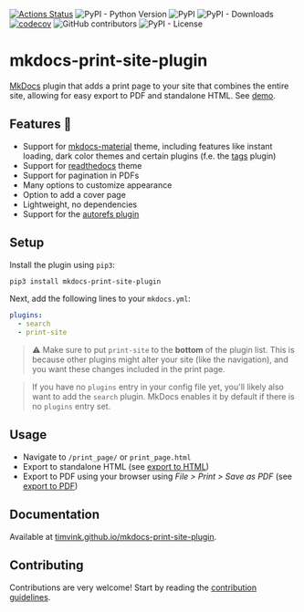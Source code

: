 [![Actions Status](https://github.com/timvink/mkdocs-print-site-plugin/workflows/pytest/badge.svg)](https://github.com/timvink/mkdocs-print-site-plugin/actions)
![PyPI - Python Version](https://img.shields.io/pypi/pyversions/mkdocs-print-site-plugin)
![PyPI](https://img.shields.io/pypi/v/mkdocs-print-site-plugin)
![PyPI - Downloads](https://img.shields.io/pypi/dm/mkdocs-print-site-plugin)
[![codecov](https://codecov.io/gh/timvink/mkdocs-print-site-plugin/branch/master/graph/badge.svg)](https://codecov.io/gh/timvink/mkdocs-print-site-plugin)
![GitHub contributors](https://img.shields.io/github/contributors/timvink/mkdocs-print-site-plugin)
![PyPI - License](https://img.shields.io/pypi/l/mkdocs-print-site-plugin)

# mkdocs-print-site-plugin

[MkDocs](https://www.mkdocs.org/) plugin that adds a print page to your site that combines the entire site, allowing for easy export to PDF and standalone HTML. See [demo](https://timvink.github.io/mkdocs-print-site-plugin/print_page.html).

## Features :star2:

- Support for [mkdocs-material](https://github.com/squidfunk/mkdocs-material) theme, including features like instant loading, dark color themes and certain plugins (f.e. the [tags](https://squidfunk.github.io/mkdocs-material/plugins/tags/) plugin)
- Support for [readthedocs](https://www.mkdocs.org/user-guide/choosing-your-theme/#readthedocs) theme
- Support for pagination in PDFs
- Many options to customize appearance
- Option to add a cover page
- Lightweight, no dependencies
- Support for the [autorefs plugin](https://github.com/mkdocstrings/autorefs)

## Setup

Install the plugin using `pip3`:

```bash
pip3 install mkdocs-print-site-plugin
```

Next, add the following lines to your `mkdocs.yml`:

```yml
plugins:
  - search
  - print-site
```

> ⚠️ Make sure to put `print-site` to the **bottom** of the plugin list. This is because other plugins might alter your site (like the navigation), and you want these changes included in the print page.

> If you have no `plugins` entry in your config file yet, you'll likely also want to add the `search` plugin. MkDocs enables it by default if there is no `plugins` entry set.

## Usage

- Navigate to `/print_page/` or `print_page.html`
- Export to standalone HTML (see [export to HTML](https://timvink.github.io/mkdocs-print-site-plugin/how-to/export-HTML.html))
- Export to PDF using your browser using *File > Print > Save as PDF*  (see [export to PDF](https://timvink.github.io/mkdocs-print-site-plugin/how-to/export-PDF.html))

## Documentation

Available at [timvink.github.io/mkdocs-print-site-plugin](https://timvink.github.io/mkdocs-print-site-plugin/).

## Contributing

Contributions are very welcome! Start by reading the [contribution guidelines](https://timvink.github.io/mkdocs-print-site-plugin/contributing.html).
